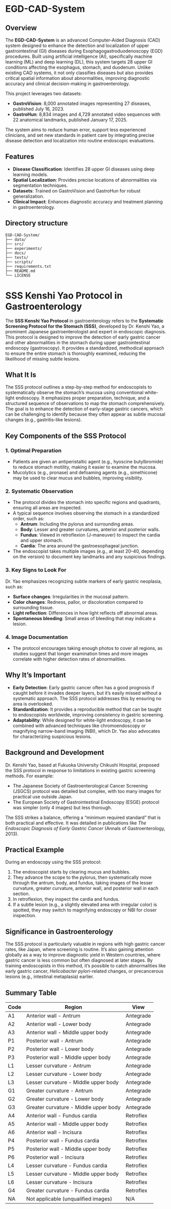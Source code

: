 # EGD-CAD-System

## Overview

The **EGD-CAD-System** is an advanced Computer-Aided Diagnosis (CAD) system designed to enhance the detection and localization of upper gastrointestinal (GI) diseases during Esophagogastroduodenoscopy (EGD) procedures. Built using artificial intelligence (AI), specifically machine learning (ML) and deep learning (DL), this system targets 28 upper GI conditions affecting the esophagus, stomach, and duodenum. Unlike existing CAD systems, it not only classifies diseases but also provides critical spatial information about abnormalities, improving diagnostic accuracy and clinical decision-making in gastroenterology.

This project leverages two datasets:
- **GastroVision**: 8,000 annotated images representing 27 diseases, published July 16, 2023.
- **GastroHun**: 8,834 images and 4,729 annotated video sequences with 22 anatomical landmarks, published January 17, 2025.

The system aims to reduce human error, support less experienced clinicians, and set new standards in patient care by integrating precise disease detection and localization into routine endoscopic evaluations.

## Features

- **Disease Classification**: Identifies 28 upper GI diseases using deep learning models.
- **Spatial Localization**: Provides precise locations of abnormalities via segmentation techniques.
- **Datasets**: Trained on GastroVision and GastroHun for robust generalization.
- **Clinical Impact**: Enhances diagnostic accuracy and treatment planning in gastroenterology.
## Directory structure
```
EGD-CAD-System/
├── data/
├── src/
├── experiments/
├── docs/
├── tests/
├── scripts/
├── requirements.txt
├── README.md
└── LICENSE
```

# SSS Kenshi Yao Protocol in Gastroenterology

The **SSS Kenshi Yao Protocol** in gastroenterology refers to the **Systematic Screening Protocol for the Stomach (SSS)**, developed by Dr. Kenshi Yao, a prominent Japanese gastroenterologist and expert in endoscopic diagnosis. This protocol is designed to improve the detection of early gastric cancer and other abnormalities in the stomach during upper gastrointestinal endoscopy (gastroscopy). It provides a standardized, methodical approach to ensure the entire stomach is thoroughly examined, reducing the likelihood of missing subtle lesions.

## What It Is
The SSS protocol outlines a step-by-step method for endoscopists to systematically observe the stomach’s mucosa using conventional white-light endoscopy. It emphasizes proper preparation, technique, and a structured sequence of observations to map the stomach comprehensively. The goal is to enhance the detection of early-stage gastric cancers, which can be challenging to identify because they often appear as subtle mucosal changes (e.g., gastritis-like lesions).

## Key Components of the SSS Protocol

### 1. Optimal Preparation
- Patients are given an antiperistaltic agent (e.g., hyoscine butylbromide) to reduce stomach motility, making it easier to examine the mucosa.
- Mucolytics (e.g., pronase) and defoaming agents (e.g., simethicone) may be used to clear mucus and bubbles, improving visibility.

### 2. Systematic Observation
- The protocol divides the stomach into specific regions and quadrants, ensuring all areas are inspected.
- A typical sequence involves observing the stomach in a standardized order, such as:
  - **Antrum**: Including the pylorus and surrounding areas.
  - **Body**: Lesser and greater curvatures, anterior and posterior walls.
  - **Fundus**: Viewed in retroflexion (J-maneuver) to inspect the cardia and upper stomach.
  - **Cardia**: The area around the gastroesophageal junction.
- The endoscopist takes multiple images (e.g., at least 20–40, depending on the version) to document key landmarks and any suspicious findings.

### 3. Key Signs to Look For
Dr. Yao emphasizes recognizing subtle markers of early gastric neoplasia, such as:
- **Surface changes**: Irregularities in the mucosal pattern.
- **Color changes**: Redness, pallor, or discoloration compared to surrounding tissue.
- **Light reflection**: Differences in how light reflects off abnormal areas.
- **Spontaneous bleeding**: Small areas of bleeding that may indicate a lesion.

### 4. Image Documentation
- The protocol encourages taking enough photos to cover all regions, as studies suggest that longer examination times and more images correlate with higher detection rates of abnormalities.

## Why It’s Important
- **Early Detection**: Early gastric cancer often has a good prognosis if caught before it invades deeper layers, but it’s easily missed without a systematic approach. The SSS protocol addresses this by ensuring no area is overlooked.
- **Standardization**: It provides a reproducible method that can be taught to endoscopists worldwide, improving consistency in gastric screening.
- **Adaptability**: While designed for white-light endoscopy, it can be combined with advanced techniques like chromoendoscopy or magnifying narrow-band imaging (NBI), which Dr. Yao also advocates for characterizing suspicious lesions.

## Background and Development
Dr. Kenshi Yao, based at Fukuoka University Chikushi Hospital, proposed the SSS protocol in response to limitations in existing gastric screening methods. For example:
- The Japanese Society of Gastroenterological Cancer Screening (JSGCS) protocol was detailed but complex, with too many images for practical use outside Japan.
- The European Society of Gastrointestinal Endoscopy (ESGE) protocol was simpler (only 4 images) but less thorough.

The SSS strikes a balance, offering a “minimum required standard” that is both practical and effective. It was detailed in publications like *The Endoscopic Diagnosis of Early Gastric Cancer* (Annals of Gastroenterology, 2013).

## Practical Example
During an endoscopy using the SSS protocol:
1. The endoscopist starts by clearing mucus and bubbles.
2. They advance the scope to the pylorus, then systematically move through the antrum, body, and fundus, taking images of the lesser curvature, greater curvature, anterior wall, and posterior wall in each section.
3. In retroflexion, they inspect the cardia and fundus.
4. If a subtle lesion (e.g., a slightly elevated area with irregular color) is spotted, they may switch to magnifying endoscopy or NBI for closer inspection.

## Significance in Gastroenterology
The SSS protocol is particularly valuable in regions with high gastric cancer rates, like Japan, where screening is routine. It’s also gaining attention globally as a way to improve diagnostic yield in Western countries, where gastric cancer is less common but often diagnosed at later stages. By training endoscopists in this method, it’s possible to catch abnormalities like early gastric cancer, *Helicobacter pylori*-related changes, or precancerous lesions (e.g., intestinal metaplasia) earlier.


## Summary Table

| Code | Region                            | View      |
|------|-----------------------------------|-----------|
| A1   | Anterior wall - Antrum           | Antegrade |
| A2   | Anterior wall - Lower body       | Antegrade |
| A3   | Anterior wall - Middle upper body | Antegrade |
| P1   | Posterior wall - Antrum          | Antegrade |
| P2   | Posterior wall - Lower body      | Antegrade |
| P3   | Posterior wall - Middle upper body | Antegrade |
| L1   | Lesser curvature - Antrum        | Antegrade |
| L2   | Lesser curvature - Lower body    | Antegrade |
| L3   | Lesser curvature - Middle upper body | Antegrade |
| G1   | Greater curvature - Antrum       | Antegrade |
| G2   | Greater curvature - Lower body   | Antegrade |
| G3   | Greater curvature - Middle upper body | Antegrade |
| A4   | Anterior wall - Fundus cardia    | Retroflex |
| A5   | Anterior wall - Middle upper body | Retroflex |
| A6   | Anterior wall - Incisura         | Retroflex |
| P4   | Posterior wall - Fundus cardia   | Retroflex |
| P5   | Posterior wall - Middle upper body | Retroflex |
| P6   | Posterior wall - Incisura        | Retroflex |
| L4   | Lesser curvature - Fundus cardia | Retroflex |
| L5   | Lesser curvature - Middle upper body | Retroflex |
| L6   | Lesser curvature - Incisura      | Retroflex |
| G4   | Greater curvature - Fundus cardia | Retroflex |
| NA   | Not applicable (unqualified images) | N/A       |



